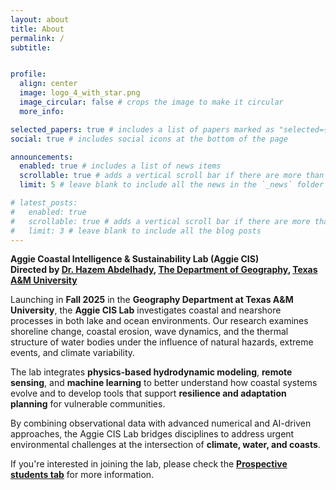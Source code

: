 ```yaml
---
layout: about
title: About
permalink: /
subtitle: 


profile:
  align: center
  image: logo_4_with_star.png
  image_circular: false # crops the image to make it circular
  more_info:

selected_papers: true # includes a list of papers marked as "selected={true}"
social: true # includes social icons at the bottom of the page

announcements:
  enabled: true # includes a list of news items
  scrollable: true # adds a vertical scroll bar if there are more than 3 news items
  limit: 5 # leave blank to include all the news in the `_news` folder

# latest_posts:
#   enabled: true
#   scrollable: true # adds a vertical scroll bar if there are more than 3 new posts items
#   limit: 3 # leave blank to include all the blog posts
---
```

**Aggie Coastal Intelligence & Sustainability Lab (Aggie CIS)**<br>
**Directed by [Dr. Hazem Abdelhady](/people/), [The Department of Geography](https://artsci.tamu.edu/geography/index.html), [Texas A&M University](https://www.tamu.edu/)**<br>



Launching in **Fall 2025** in the **Geography Department at Texas A&M University**, the **Aggie CIS Lab** investigates coastal and nearshore processes in both lake and ocean environments. Our research examines shoreline change, coastal erosion, wave dynamics, and the thermal structure of water bodies under the influence of natural hazards, extreme events, and climate variability.

The lab integrates **physics-based hydrodynamic modeling**, **remote sensing**, and **machine learning** to better understand how coastal systems evolve and to develop tools that support **resilience and adaptation planning** for vulnerable communities.

By combining observational data with advanced numerical and AI-driven approaches, the Aggie CIS Lab bridges disciplines to address urgent environmental challenges at the intersection of **climate, water, and coasts**.

If you're interested in joining the lab, please check the **[Prospective students tab](/prospective_students/)** for more information.


